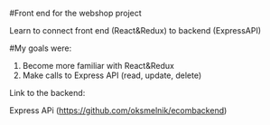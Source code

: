 #Front end for the webshop project


Learn to connect front end (React&Redux) to backend (ExpressAPI)

#My goals were:

1. Become more familiar with React&Redux
2. Make calls to Express API (read, update, delete)

Link to the backend:

Express APi (https://github.com/oksmelnik/ecombackend)

